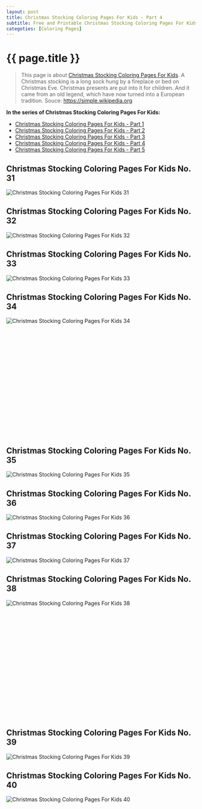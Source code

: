 ```yaml
---
layout: post
title: Christmas Stocking Coloring Pages For Kids - Part 4
subtitle: Free and Printable Christmas Stocking Coloring Pages For Kids - Part 4
categoties: [Coloring Pages]
---
```

{{ page.title }}
================
> This page is about [Christmas Stocking Coloring Pages For Kids](https://hoanghabelle.github.io/). A Christmas stocking is a long sock hung by a fireplace or bed on Christmas Eve. Christmas presents are put into it for children. And it came from an old legend, which have now turned into a European tradition. Souce: https://simple.wikipedia.org

**In the series of Christmas Stocking Coloring Pages For Kids:**

* [Christmas Stocking Coloring Pages For Kids - Part 1](https://hoanghabelle.github.io/2017/11/16/Christmas-Stocking-Coloring-Pages-For-Kids-part-1.html)
* [Christmas Stocking Coloring Pages For Kids - Part 2](https://hoanghabelle.github.io/2017/11/16/Christmas-Stocking-Coloring-Pages-For-Kids-part-2.html)
* [Christmas Stocking Coloring Pages For Kids - Part 3](https://hoanghabelle.github.io/2017/11/16/Christmas-Stocking-Coloring-Pages-For-Kids-part-3.html)
* [Christmas Stocking Coloring Pages For Kids - Part 4](https://hoanghabelle.github.io/2017/11/16/Christmas-Stocking-Coloring-Pages-For-Kids-part-4.html)
* [Christmas Stocking Coloring Pages For Kids - Part 5](https://hoanghabelle.github.io/2017/11/16/Christmas-Stocking-Coloring-Pages-For-Kids-part-5.html)
## Christmas Stocking Coloring Pages For Kids No. 31
![Christmas Stocking Coloring Pages For Kids 31](https://hoanghabelle.github.io/img2/Christmas-Stocking-Coloring-Pages-For-Kids%20(31).jpg "Christmas Stocking Coloring Pages For Kids 31")

## Christmas Stocking Coloring Pages For Kids No. 32
![Christmas Stocking Coloring Pages For Kids 32](https://hoanghabelle.github.io/img2/Christmas-Stocking-Coloring-Pages-For-Kids%20(32).jpg "Christmas Stocking Coloring Pages For Kids 32")

## Christmas Stocking Coloring Pages For Kids No. 33
![Christmas Stocking Coloring Pages For Kids 33](https://hoanghabelle.github.io/img2/Christmas-Stocking-Coloring-Pages-For-Kids%20(33).jpg "Christmas Stocking Coloring Pages For Kids 33")

## Christmas Stocking Coloring Pages For Kids No. 34
![Christmas Stocking Coloring Pages For Kids 34](https://hoanghabelle.github.io/img2/Christmas-Stocking-Coloring-Pages-For-Kids%20(34).jpg "Christmas Stocking Coloring Pages For Kids 34")

<script async src="//pagead2.googlesyndication.com/pagead/js/adsbygoogle.js"></script><!-- Texxtonly --><ins class="adsbygoogle" style="display:inline-block;width:336px;height:280px" data-ad-client="ca-pub-6753140515841889" data-ad-slot="3207852233"></ins><script>(adsbygoogle = window.adsbygoogle || []).push({}); </script>

## Christmas Stocking Coloring Pages For Kids No. 35
![Christmas Stocking Coloring Pages For Kids 35](https://hoanghabelle.github.io/img2/Christmas-Stocking-Coloring-Pages-For-Kids%20(35).jpg "Christmas Stocking Coloring Pages For Kids 35")

## Christmas Stocking Coloring Pages For Kids No. 36
![Christmas Stocking Coloring Pages For Kids 36](https://hoanghabelle.github.io/img2/Christmas-Stocking-Coloring-Pages-For-Kids%20(36).jpg "Christmas Stocking Coloring Pages For Kids 36")

## Christmas Stocking Coloring Pages For Kids No. 37
![Christmas Stocking Coloring Pages For Kids 37](https://hoanghabelle.github.io/img2/Christmas-Stocking-Coloring-Pages-For-Kids%20(37).jpg "Christmas Stocking Coloring Pages For Kids 37")

## Christmas Stocking Coloring Pages For Kids No. 38
![Christmas Stocking Coloring Pages For Kids 38](https://hoanghabelle.github.io/img2/Christmas-Stocking-Coloring-Pages-For-Kids%20(38).jpg "Christmas Stocking Coloring Pages For Kids 38")

<script async src="//pagead2.googlesyndication.com/pagead/js/adsbygoogle.js"></script><!-- Texxtonly --><ins class="adsbygoogle" style="display:inline-block;width:336px;height:280px" data-ad-client="ca-pub-6753140515841889" data-ad-slot="3207852233"></ins><script>(adsbygoogle = window.adsbygoogle || []).push({}); </script>

## Christmas Stocking Coloring Pages For Kids No. 39
![Christmas Stocking Coloring Pages For Kids 39](https://hoanghabelle.github.io/img2/Christmas-Stocking-Coloring-Pages-For-Kids%20(39).jpg "Christmas Stocking Coloring Pages For Kids 39")

## Christmas Stocking Coloring Pages For Kids No. 40
![Christmas Stocking Coloring Pages For Kids 40](https://hoanghabelle.github.io/img2/Christmas-Stocking-Coloring-Pages-For-Kids%20(40).jpg "Christmas Stocking Coloring Pages For Kids 40")

